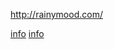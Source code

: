 
http://rainymood.com/

[info](https://www.youtube.com/watch?v=xoirXUhEpIo) [info](https://www.youtube.com/watch?v=yhx3JIF7bGU&list=RDyhx3JIF7bGU)

